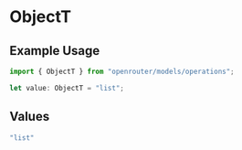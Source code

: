 # ObjectT

## Example Usage

```typescript
import { ObjectT } from "openrouter/models/operations";

let value: ObjectT = "list";
```

## Values

```typescript
"list"
```